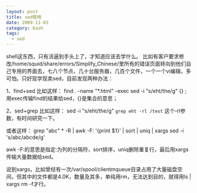 ```yaml
---
layout: post
title: sed使用
date: 2009-11-03
category: bash
tags:
  - sed
---
```


shell这东西，只有活逼到手头上了，才知道应该去学什么。
比如有客户要求修改/home/squid/share/errors/Simplify_Chinese/里所有的错误页面转向到他们自己专用的界面去，七八个节点，几十台服务器，几百个文件，一个一个vi编辑，多可怕。只好现学现卖sed，目前发现两种办法：

1、find+sed
比如这样：
find . -name "*.html" -exec sed -i "s/eht/the/g" {} ;
用exec传输find的结果给sed，{}是集合的意思；

2、sed+grep
比如这样：
sed -i "s/eht/the/g" `grep eht -rl /test`
这个-rl参数，有时间研究一下。

或者这样：
grep "abc" * -R | awk -F: '{print $1}' | sort | uniq | xargs sed -i 's/abc/abcde/g'

awk -F:的意思是指定:为列的分隔符，sort排序，uniq删除重复行，最后用xargs传输大量数据给sed。

说到xargs，比如曾经有一次/var/spool/clientmqueue目录占用了大量磁盘空间，但其中的文件都是4.0K，数量及其多，单纯用rm，无法达到目的，就得用ls | xargs rm -f才行。

